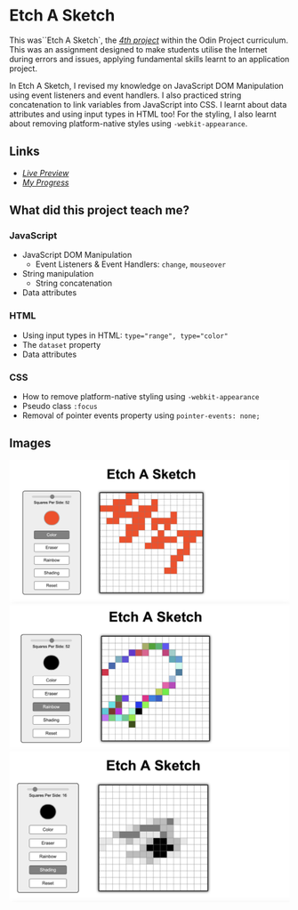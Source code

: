 # Etch A Sketch

This was``Etch A Sketch`, the [*4th project*](https://www.theodinproject.com/lessons/foundations-etch-a-sketch) within the Odin Project curriculum. This was an assignment designed to make students utilise the Internet during errors and issues, applying fundamental skills learnt to an application project.

In Etch A Sketch, I revised my knowledge on JavaScript DOM Manipulation using event listeners and event handlers. I also practiced string concatenation to link variables from JavaScript into CSS. I learnt about data attributes and using input types in HTML too! For the styling, I also learnt about removing platform-native styles using `-webkit-appearance`.

## Links

- [*Live Preview*](https://devvivan.github.io/odin-etch-a-sketch/)
- [*My Progress*](https://github.com/DevVivan/odin-project)

## What did this project teach me?
 
### JavaScript

- JavaScript DOM Manipulation
  - Event Listeners & Event Handlers: `change`, `mouseover`
- String manipulation
  - String concatenation
- Data attributes

### HTML

- Using input types in HTML: `type="range", type="color"`
- The `dataset` property
- Data attributes

### CSS

- How to remove platform-native styling using `-webkit-appearance`
- Pseudo class `:focus`
- Removal of pointer events property using `pointer-events: none;`

## Images

<img src="screenshots/screenshot-1.png">
<img src="screenshots/screenshot-2.png">
<img src="screenshots/screenshot-3.png">
